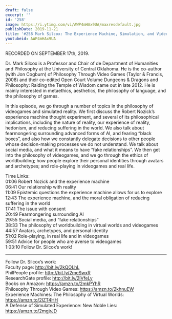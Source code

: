```yaml
---
draft: false
excerpt: ''
id: '258'
image: https://i.ytimg.com/vi/AWP4mHAx9UA/maxresdefault.jpg
publishDate: 2019-11-21
title: '#258 Mark Silcox: The Experience Machine, Simulation, and Videogames'
youtubeid: AWP4mHAx9UA
---
```

<div class="timelinks">

RECORDED ON SEPTEMBER 17th, 2019.

Dr. Mark Silcox is a Professor and Chair of de Department of Humanities and Philosophy at the University of Central Oklahoma. He is the co-author (with Jon Cogburn) of Philosophy Through Video Games (Taylor & Francis, 2008) and their co-edited Open Court Volume Dungeons & Dragons and Philosophy: Raiding the Temple of Wisdom came out in late 2012. He is mainly interested in metaethics, aesthetics, the philosophy of language, and the philosophy of games.

In this episode, we go through a number of topics in the philosophy of videogames and simulated reality. We first discuss the Robert Nozick’s experience machine thought experiment, and several of its philosophical implications, including the nature of reality, our experience of reality, hedonism, and reducing suffering in the world. We also talk about fearmongering surrounding advanced forms of AI, and fearing “black boxes”, and also how we constantly delegate decisions to other people whose decision-making processes we do not understand. We talk about social media, and what it means to have “fake relationships”. We then get into the philosophy of videogames, and we go through the ethics of worldbuilding; how people explore their personal identities through avatars and archetypes; and role-playing in videogames and real life.

Time Links:  
<time>01:06</time> Robert Nozick and the experience machine  
<time>06:41</time> Our relationship with reality  
<time>11:09</time> Epistemic questions the experience machine allows for us to explore  
<time>12:43</time> The experience machine, and the moral obligation of reducing suffering in the world  
<time>17:41</time> The issue with consent  
<time>20:49</time> Fearmongering surrounding AI  
<time>29:55</time> Social media, and “fake relationships”  
<time>38:33</time> The philosophy of worldbuilding in virtual worlds and videogames  
<time>44:57</time> Avatars, archetypes, and personal identity  
<time>51:02</time> Role-playing, in real life and in videogames  
<time>59:51</time> Advice for people who are averse to videogames  
<time>1:03:10</time> Follow Dr. Silcox’s work!

---

Follow Dr. Silcox’s work:  
Faculty page: http://bit.ly/2kQOLhL  
PhilPeople profile: http://bit.ly/2meSwxR  
ResearchGate profile: http://bit.ly/2lVfeLv  
Books on Amazon: https://amzn.to/2mkPYhR  
Philosophy Through Video Games: https://amzn.to/2khnuEW  
Experience Machines: The Philosophy of Virtual Worlds: https://amzn.to/2lZT4HH  
A Defense of Simulated Experience: New Noble Lies: https://amzn.to/2mgjrJD
</div>

